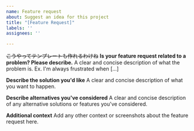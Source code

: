 ```yaml
---
name: Feature request
about: Suggest an idea for this project
title: "[Feature Request]"
labels: ''
assignees: ''

---
```


~~こうやってテンプレートも作れるわけね~~
**Is your feature request related to a problem? Please describe.**
A clear and concise description of what the problem is. Ex. I'm always frustrated when [...]

**Describe the solution you'd like**
A clear and concise description of what you want to happen.

**Describe alternatives you've considered**
A clear and concise description of any alternative solutions or features you've considered.

**Additional context**
Add any other context or screenshots about the feature request here.
